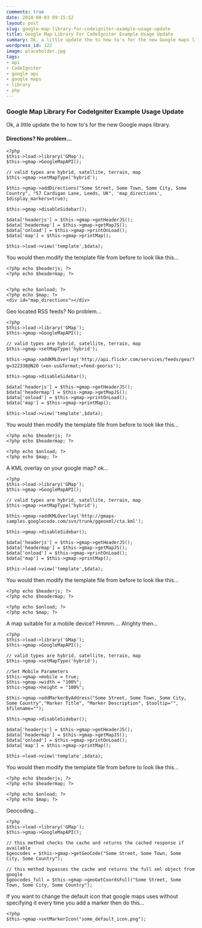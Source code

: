```yaml
---
comments: true
date: 2010-08-03 09:15:52
layout: post
slug: google-map-library-for-codeigniter-example-usage-update
title: Google Map Library For CodeIgniter Example Usage Update
summary: Ok, a little update the to how to's for the new Google maps library. Including; directions, geolocated RSS feeds, KML overlays and maps for mobile.
wordpress_id: 122
image: placeholder.jpg
tags:
- api
- CodeIgniter
- google api
- google maps
- library
- php
---
```


### Google Map Library For CodeIgniter Example Usage Update

Ok, a little update the to how to's for the new Google maps library.

#### Directions? No problem...

    <?php 
    $this->load->library('GMap');
    $this->gmap->GoogleMapAPI();

    // valid types are hybrid, satellite, terrain, map
    $this->gmap->setMapType('hybrid');

    $this->gmap->addDirections("Some Street, Some Town, Some City, Some Country", "57 Cardigan Lane, Leeds, UK", 'map_directions', $display_markers=true);

    $this->gmap->disableSidebar();

    $data['headerjs'] = $this->gmap->getHeaderJS();
    $data['headermap'] = $this->gmap->getMapJS();
    $data['onload'] = $this->gmap->printOnLoad();
    $data['map'] = $this->gmap->printMap();
     
    $this->load->view('template',$data);

You would then modify the template file from before to look like this...

    <?php echo $headerjs; ?>
    <?php echo $headermap; ?>


    <?php echo $onload; ?>
    <?php echo $map; ?>
    <div id="map_directions"></div>

Geo located RSS feeds? No problem...

    <?php
    $this->load->library('GMap');
    $this->gmap->GoogleMapAPI();

    // valid types are hybrid, satellite, terrain, map
    $this->gmap->setMapType('hybrid');

    $this->gmap->addKMLOverlay('http://api.flickr.com/services/feeds/geo/?g=322338@N20〈=en-us&format;=feed-georss');

    $this->gmap->disableSidebar();

    $data['headerjs'] = $this->gmap->getHeaderJS();
    $data['headermap'] = $this->gmap->getMapJS();
    $data['onload'] = $this->gmap->printOnLoad();
    $data['map'] = $this->gmap->printMap();
     
    $this->load->view('template',$data);

You would then modify the template file from before to look like this...

    <?php echo $headerjs; ?>
    <?php echo $headermap; ?>

    <?php echo $onload; ?>
    <?php echo $map; ?>

A KML overlay on your google map? ok...

    <?php
    $this->load->library('GMap');
    $this->gmap->GoogleMapAPI();

    // valid types are hybrid, satellite, terrain, map
    $this->gmap->setMapType('hybrid');

    $this->gmap->addKMLOverlay('http://gmaps-samples.googlecode.com/svn/trunk/ggeoxml/cta.kml');

    $this->gmap->disableSidebar();

    $data['headerjs'] = $this->gmap->getHeaderJS();
    $data['headermap'] = $this->gmap->getMapJS();
    $data['onload'] = $this->gmap->printOnLoad();
    $data['map'] = $this->gmap->printMap();
     
    $this->load->view('template',$data);

You would then modify the template file from before to look like this...

    <?php echo $headerjs; ?>
    <?php echo $headermap; ?>

    <?php echo $onload; ?>
    <?php echo $map; ?>

A map suitable for a mobile device? Hmmm.... Alrighty then...

    <?php
    $this->load->library('GMap');
    $this->gmap->GoogleMapAPI();

    // valid types are hybrid, satellite, terrain, map
    $this->gmap->setMapType('hybrid');

    //Set Mobile Parameters
    $this->gmap->mobile = true;
    $this->gmap->width = "100%";
    $this->gmap->height = "100%";

    $this->gmap->addMarkerByAddress("Some Street, Some Town, Some City, Some Country","Marker Title", "Marker Description", $tooltip="", $filename="");

    $this->gmap->disableSidebar();

    $data['headerjs'] = $this->gmap->getHeaderJS();
    $data['headermap'] = $this->gmap->getMapJS();
    $data['onload'] = $this->gmap->printOnLoad();
    $data['map'] = $this->gmap->printMap();
     
    $this->load->view('template',$data);

You would then modify the template file from before to look like this...

    <?php echo $headerjs; ?>
    <?php echo $headermap; ?>

    <?php echo $onload; ?>
    <?php echo $map; ?>

Geocoding...

    <?php
    $this->load->library('GMap');
    $this->gmap->GoogleMapAPI();

    // this method checks the cache and returns the cached response if available
    $geocodes = $this->gmap->getGeoCode("Some Street, Some Town, Some City, Some Country");

    // this method bypasses the cache and returns the full xml object from google
    $geocodes_full = $this->gmap->geoGetCoordsFull("Some Street, Some Town, Some City, Some Country");

If you want to change the default icon that google maps uses without specifying it every time you add a marker then do this...

    <?php
    $this->gmap->setMarkerIcon("some_default_icon.png");
